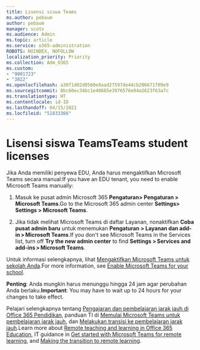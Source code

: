 ```yaml
---
title: Lisensi siswa Teams
ms.author: pebaum
author: pebaum
manager: scotv
ms.audience: Admin
ms.topic: article
ms.service: o365-administration
ROBOTS: NOINDEX, NOFOLLOW
localization_priority: Priority
ms.collection: Adm_O365
ms.custom:
- "9001723"
- "3822"
ms.openlocfilehash: a30f1d02d8560e9aad27597de44cb206671f09e9
ms.sourcegitcommit: 8bc60ec34bc1e40685e3976576e04a2623f63a7c
ms.translationtype: HT
ms.contentlocale: id-ID
ms.lasthandoff: 04/15/2021
ms.locfileid: "51833366"
---
```

# <a name="teams-student-licenses"></a><span data-ttu-id="bf80a-102">Lisensi siswa Teams</span><span class="sxs-lookup"><span data-stu-id="bf80a-102">Teams student licenses</span></span>

<span data-ttu-id="bf80a-103">Jika Anda memiliki penyewa EDU, Anda harus mengaktifkan Microsoft Teams secara manual:</span><span class="sxs-lookup"><span data-stu-id="bf80a-103">If you have an EDU tenant, you need to enable Microsoft Teams manually:</span></span>

1. <span data-ttu-id="bf80a-104">Masuk ke pusat admin Microsoft 365 **Pengaturan> Pengaturan > Microsoft Teams**.</span><span class="sxs-lookup"><span data-stu-id="bf80a-104">Go to the Microsoft 365 admin center **Settings> Settings > Microsoft Teams**.</span></span> 

2. <span data-ttu-id="bf80a-105">Jika tidak melihat Microsoft Teams di daftar Layanan, nonaktifkan **Coba pusat admin baru** untuk menemukan **Pengaturan > Layanan dan add-in > Microsoft Teams**.</span><span class="sxs-lookup"><span data-stu-id="bf80a-105">If you don't see Microsoft Teams in the Services list, turn off **Try the new admin center** to find **Settings > Services and add-ins > Microsoft Teams**.</span></span> 

<span data-ttu-id="bf80a-106">Untuk informasi selengkapnya, lihat [Mengaktifkan Microsoft Teams untuk sekolah Anda](https://docs.microsoft.com/microsoft-365/education/intune-edu-trial/enable-microsoft-teams#enable-microsoft-teams-for-your-school-1).</span><span class="sxs-lookup"><span data-stu-id="bf80a-106">For more information, see [Enable Microsoft Teams for your school](https://docs.microsoft.com/microsoft-365/education/intune-edu-trial/enable-microsoft-teams#enable-microsoft-teams-for-your-school-1).</span></span> 

<span data-ttu-id="bf80a-107">**Penting**: Anda mungkin harus menunggu hingga 24 jam agar perubahan Anda berlaku.</span><span class="sxs-lookup"><span data-stu-id="bf80a-107">**Important**: You may have to wait up to 24 hours for your changes to take effect.</span></span>

<span data-ttu-id="bf80a-108">Pelajari selengkapnya tentang [Pengajaran dan pembelajaran jarak jauh di Office 365 Pendidikan](https://support.office.com/article/remote-teaching-and-learning-in-office-365-education-f651ccae-7b65-478b-8366-51bb884025c4), panduan TI di [Memulai Microsoft Teams untuk pembelajaran jarak jauh](https://docs.microsoft.com/MicrosoftTeams/remote-learning-edu), dan [Melakukan transisi ke pembelajaran jarak jauh](https://www.microsoft.com/education/remote-learning).</span><span class="sxs-lookup"><span data-stu-id="bf80a-108">Learn more about [Remote teaching and learning in Office 365 Education](https://support.office.com/article/remote-teaching-and-learning-in-office-365-education-f651ccae-7b65-478b-8366-51bb884025c4), IT guidance in [Get started with Microsoft Teams for remote learning](https://docs.microsoft.com/MicrosoftTeams/remote-learning-edu), and [Making the transition to remote learning](https://www.microsoft.com/education/remote-learning).</span></span>
